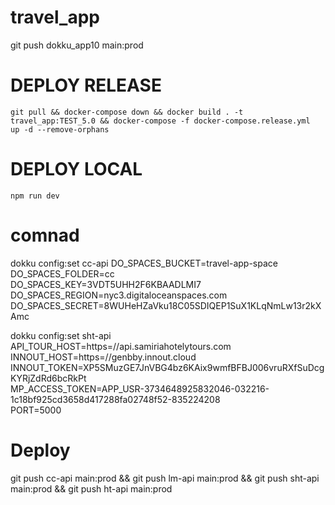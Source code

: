 # travel_app

git push dokku_app10 main:prod

# DEPLOY RELEASE
    git pull && docker-compose down && docker build . -t travel_app:TEST_5.0 && docker-compose -f docker-compose.release.yml  up -d --remove-orphans

# DEPLOY LOCAL
    npm run dev

# comnad
dokku config:set cc-api DO_SPACES_BUCKET=travel-app-space \
DO_SPACES_FOLDER=cc \
DO_SPACES_KEY=3VDT5UHH2F6KBAADLMI7 \
DO_SPACES_REGION=nyc3.digitaloceanspaces.com \
DO_SPACES_SECRET=8WUHeHZaVku18C05SDIQEP1SuX1KLqNmLw13r2kXAmc

dokku config:set sht-api API_TOUR_HOST=https=//api.samiriahotelytours.com \
INNOUT_HOST=https=//genbby.innout.cloud \
INNOUT_TOKEN=XP5SMuzGE7JnVBG4bz6KAix9wmfBFBJ006vruRXfSuDcgKYRjZdRd6bcRkPt \
MP_ACCESS_TOKEN=APP_USR-3734648925832046-032216-1c18bf925cd3658d417288fa02748f52-835224208 \
PORT=5000

# Deploy
git push cc-api main:prod && git push lm-api main:prod && git push sht-api main:prod && git push ht-api main:prod